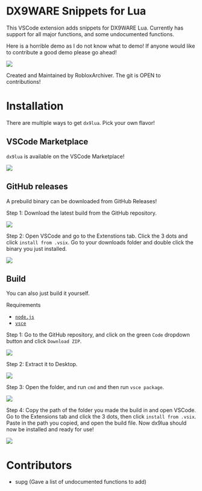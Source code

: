 # DX9WARE Snippets for Lua
This VSCode extension adds snippets for DX9WARE Lua. Currently has support for all major functions, and some undocumented functions.

Here is a horrible demo as I do not know what to demo! If anyone would like to contribute a good demo please go ahead!

![](https://github.com/RobloxArchiver/dx9lua/blob/main/images/demo.gif)

Created and Maintained by RobloxArchiver. The git is OPEN to contributions!

# Installation
There are multiple ways to get `dx9lua`. Pick your own flavor!

## VSCode Marketplace

`dx9lua` is available on the VSCode Marketplace!

![](https://github.com/RobloxArchiver/dx9lua/blob/main/images/vsc_download.png)

## GitHub releases

A prebuild binary can be downloaded from GitHub Releases!

Step 1: Download the latest build from the GitHub repository.

![](https://github.com/RobloxArchiver/dx9lua/blob/main/images/github_release_installation_1.gif)

Step 2: Open VSCode and go to the Extenstions tab. Click the 3 dots and click `install from .vsix`. Go to your downloads folder and double click the binary you just installed.

![](https://github.com/RobloxArchiver/dx9lua/blob/main/images/github_release_installation_2.gif)

## Build
You can also just build it yourself.

Requirements
- [`node.js`](https://nodejs.org/en/)
- [`vsce`](https://github.com/microsoft/vscode-vsce)

Step 1: Go to the GitHub repository, and click on the green `Code` dropdown button and click `Download ZIP`.

![](https://github.com/RobloxArchiver/dx9lua/blob/main/images/build_installation_1.gif)

Step 2: Extract it to Desktop.

![](https://github.com/RobloxArchiver/dx9lua/blob/main/images/build_installation_2.gif)

Step 3: Open the folder, and run `cmd` and then run `vsce package`.

![](https://github.com/RobloxArchiver/dx9lua/blob/main/images/build_installation_3.gif)

Step 4: Copy the path of the folder you made the build in and open VSCode. Go to the Extensions tab and click the 3 dots, then click `install from .vsix`. Paste in the path you copied, and open the build file. Now dx9lua should now be installed and ready for use!

![](https://github.com/RobloxArchiver/dx9lua/blob/main/images/build_installation_4.gif)

# Contributors

- supg (Gave a list of undocumented functions to add)